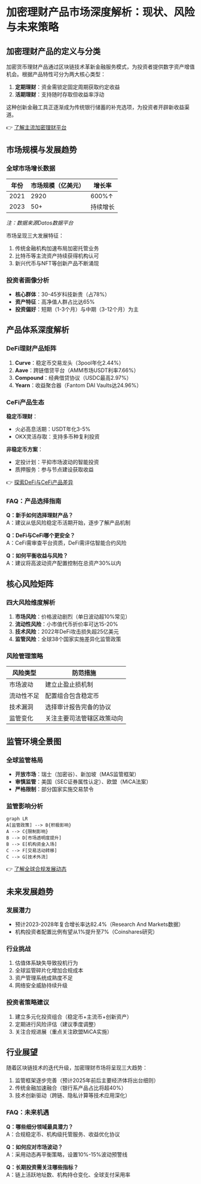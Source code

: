 # 加密理财产品市场深度解析：现状、风险与未来策略

## 加密理财产品的定义与分类

加密货币理财产品通过区块链技术革新金融服务模式，为投资者提供数字资产增值机会。根据产品特性可分为两大核心类型：

1. **定期理财**：资金需锁定固定周期获取约定收益
2. **活期理财**：支持随时存取但收益率浮动

这种创新金融工具正逐渐成为传统银行储蓄的补充选项，为投资者开辟新收益渠道。

👉 [了解主流加密理财平台](https://bit.ly/okx_welcome)

## 市场规模与发展趋势

### 全球市场增长数据
| 年份 | 市场规模（亿美元） | 增长率 |
|------|--------------------|--------|
| 2021 | 2920               | 600%↑  |
| 2023 | 50+                | 持续增长|

*注：数据来源Datos数据平台*

市场呈现三大发展特征：
1. 传统金融机构加速布局加密托管业务
2. 比特币等主流资产持续获得机构认可
3. 新兴代币与NFT等创新产品不断涌现

### 投资者画像分析
- **核心群体**：30-45岁科技新贵（占78%）
- **资产特征**：高净值人群占比达65%
- **投资偏好**：短期（1-3个月）与中期（3-12个月）为主

## 产品体系深度解析

### DeFi理财产品矩阵
1. **Curve**：稳定币交易龙头（3pool年化2.44%）
2. **Aave**：跨链借贷平台（AMM市场USDT利率7.66%）
3. **Compound**：经典借贷协议（USDC最高2.97%）
4. **Yearn**：收益聚合器（Fantom DAI Vaults达24.96%）

### CeFi产品生态
**稳定币理财**：
- 火必高息活期：USDT年化3-5%
- OKX灵活存取：支持多币种复利投资

**非稳定币方案**：
- 定投计划：平抑市场波动的智能投资
- 质押服务：参与节点建设获取收益

👉 [探索DeFi与CeFi产品差异](https://bit.ly/okx_welcome)

### FAQ：产品选择指南
**Q：新手如何选择理财产品？**  
A：建议从低风险稳定币活期开始，逐步了解产品机制

**Q：DeFi与CeFi哪个更安全？**  
A：CeFi需审查平台资质，DeFi需评估智能合约风险

**Q：如何平衡收益与风险？**  
A：建议将高波动资产配置控制在总资产30%以内

## 核心风险矩阵

### 四大风险维度解析
1. **市场风险**：价格波动剧烈（单日波动超10%常见）
2. **流动性风险**：小市值代币折价率可达15-20%
3. **技术风险**：2022年DeFi攻击损失超25亿美元
4. **监管风险**：全球38个国家实施差异化监管政策

### 风险管理策略
| 风险类型 | 防范措施 |
|----------|----------|
| 市场波动 | 建立止盈止损机制 |
| 流动性不足 | 配置组合包含稳定币 |
| 技术漏洞 | 选择审计报告完备的协议 |
| 监管变化 | 关注主要司法管辖区政策动向 |

## 监管环境全景图

### 全球监管格局
- **开放市场**：瑞士（加密谷）、新加坡（MAS监管框架）
- **审慎监管**：美国（SEC证券属性认定）、欧盟（MiCA法案）
- **严格限制**：部分国家实施交易禁令

### 监管影响分析
```mermaid
graph LR
A[监管政策] --> B{积极影响}
A --> C{限制影响}
B --> D[市场透明度提升]
B --> E[机构资金入场]
C --> F[交易活动转移]
C --> G[技术外流]
```

👉 [了解全球合规发展动态](https://bit.ly/okx_welcome)

## 未来发展趋势

### 发展潜力
- 预计2023-2028年复合增长率达82.4%（Research And Markets数据）
- 机构投资者配置比例有望从1%提升至7%（Coinshares研究）

### 行业挑战
1. 估值体系缺失导致投机行为
2. 全球监管碎片化增加合规成本
3. 资产管理系统成熟度不足
4. 网络安全威胁持续升级

### 投资者策略建议
1. 建立多元化投资组合（稳定币+主流币+创新资产）
2. 定期进行风险评估（建议季度调整）
3. 关注合规进展（重点关注欧盟MiCA实施）

## 行业展望

随着区块链技术的迭代升级，加密理财市场将呈现三大趋势：
1. 监管框架逐步完善（预计2025年前后主要经济体将出台细则）
2. 传统金融加速融合（银行系产品占比将超40%）
3. 技术创新驱动（跨链、隐私计算等技术应用深化）

### FAQ：未来机遇
**Q：哪些细分领域最具潜力？**  
A：合规稳定币、机构级托管服务、收益优化协议

**Q：如何应对市场波动？**  
A：采用动态再平衡策略，设置10%-15%波动预警线

**Q：长期投资需关注哪些指标？**  
A：链上活跃地址数、机构持仓变化、全球支付采用率